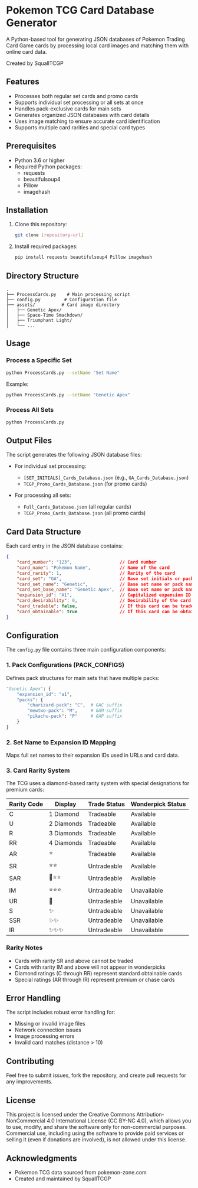 # Pokemon TCG Card Database Generator

A Python-based tool for generating JSON databases of Pokemon Trading Card Game cards by processing local card images and matching them with online card data.

Created by SquallTCGP

## Features

- Processes both regular set cards and promo cards
- Supports individual set processing or all sets at once
- Handles pack-exclusive cards for main sets
- Generates organized JSON databases with card details
- Uses image matching to ensure accurate card identification
- Supports multiple card rarities and special card types

## Prerequisites

- Python 3.6 or higher
- Required Python packages:
  - requests
  - beautifulsoup4
  - Pillow
  - imagehash

## Installation

1. Clone this repository:
   ```bash
   git clone [repository-url]
   ```

2. Install required packages:
   ```bash
   pip install requests beautifulsoup4 Pillow imagehash
   ```

## Directory Structure

```
.
├── ProcessCards.py    # Main processing script
├── config.py         # Configuration file
├── assets/          # Card image directory
│   ├── Genetic Apex/
│   ├── Space-Time Smackdown/
│   ├── Triumphant Light/
│   └── ...
```

## Usage

### Process a Specific Set

```bash
python ProcessCards.py --setName "Set Name"
```

Example:
```bash
python ProcessCards.py --setName "Genetic Apex"
```

### Process All Sets

```bash
python ProcessCards.py
```

## Output Files

The script generates the following JSON database files:

- For individual set processing:
  - `[SET_INITIALS]_Cards_Database.json` (e.g., `GA_Cards_Database.json`)
  - `TCGP_Promo_Cards_Database.json` (for promo cards)

- For processing all sets:
  - `Full_Cards_Database.json` (all regular cards)
  - `TCGP_Promo_Cards_Database.json` (all promo cards)

## Card Data Structure

Each card entry in the JSON database contains:

```json
{
    "card_number": "123",                  // Card number
    "card_name": "Pokemon Name",           // Name of the card
    "card_rarity": 1,                      // Rarity of the card
    "card_set": "GA",                      // Base set initials or pack-specific (e.g., GAP, STSD)
    "card_set_name": "Genetic",            // Base set name or pack name (Short)
    "card_set_base_name": "Genetic Apex",  // Base set name or pack name (Long)
    "expansion_id": "A1",                  // Capitalized expansion ID or "Promo-a"
    "card_desirability": 0,                // Desirability of the card.
    "card_tradable": false,                // If this card can be traded. Based on rarity and promo status
    "card_obtainable": true                // If this card can be obtained in Wonderpicks. Based on rarity and promo status
}
```

## Configuration

The `config.py` file contains three main configuration components:

### 1. Pack Configurations (PACK_CONFIGS)
Defines pack structures for main sets that have multiple packs:
```python
"Genetic Apex": {
    "expansion_id": "a1",
    "packs": {
        "charizard-pack": "C",  # GAC suffix
        "mewtwo-pack": "M",     # GAM suffix
        "pikachu-pack": "P"     # GAP suffix
    }
}
```

### 2. Set Name to Expansion ID Mapping
Maps full set names to their expansion IDs used in URLs and card data.

### 3. Card Rarity System

The TCG uses a diamond-based rarity system with special designations for premium cards:

| Rarity Code | Display        | Trade Status | Wonderpick Status |
|-------------|---------------|--------------|-------------------|
| C           | 1 Diamond     | Tradeable    | Available         |
| U           | 2 Diamonds    | Tradeable    | Available         |
| R           | 3 Diamonds    | Tradeable    | Available         |
| RR          | 4 Diamonds    | Tradeable    | Available         |
| AR          | ⭐            | Tradeable    | Available         |
| SR          | ⭐⭐          | Untradeable  | Available         |
| SAR         | 🌈⭐⭐        | Untradeable  | Available         |
| IM          | ⭐⭐⭐        | Untradeable  | Unavailable       |
| UR          | 👑            | Untradeable  | Unavailable       |
| S           | ✨            | Untradeable  | Unavailable       |
| SSR         | ✨✨          | Untradeable  | Unavailable       |
| IR          | ✨✨✨        | Untradeable  | Unavailable       |

### Rarity Notes
- Cards with rarity SR and above cannot be traded
- Cards with rarity IM and above will not appear in wonderpicks
- Diamond ratings (C through RR) represent standard obtainable cards
- Special ratings (AR through IR) represent premium or chase cards 

## Error Handling

The script includes robust error handling for:
- Missing or invalid image files
- Network connection issues
- Image processing errors
- Invalid card matches (distance > 10)

## Contributing

Feel free to submit issues, fork the repository, and create pull requests for any improvements.

## License

This project is licensed under the Creative Commons Attribution-NonCommercial 4.0 International License (CC BY-NC 4.0), which allows you to use, modify, and share the software only for non-commercial purposes. Commercial use, including using the software to provide paid services or selling it (even if donations are involved), is not allowed under this license.

## Acknowledgments

- Pokemon TCG data sourced from pokemon-zone.com
- Created and maintained by SquallTCGP 

